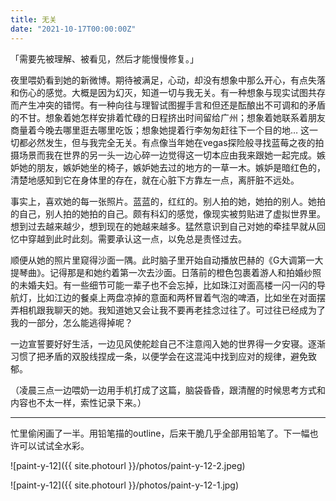 ```yaml
---
title: 无关
date: "2021-10-17T00:00:00Z"
---
```


「需要先被理解、被看见，然后才能慢慢修复。」

夜里喂奶看到她的新微博。期待被满足，心动，却没有想象中那么开心，有点失落和伤心的感觉。大概是因为幻灭，知道一切与我无关。有一种想象与现实试图共存而产生冲突的错愕。有一种向往与理智试图握手言和但还是酝酿出不可调和的矛盾的不甘。想象着她怎样安排着忙碌的日程挤出时间留给广州；想象着她联系着朋友商量着今晚去哪里逛去哪里吃饭；想象她提着行李匆匆赶往下一个目的地… 这一切都必然发生，但与我完全无关。有点像当年她在vegas探险般寻找蓝莓之夜的拍摄场景而我在世界的另一头一边心碎一边觉得这一切本应由我来跟她一起完成。嫉妒她的朋友，嫉妒她坐的椅子，嫉妒她去过的地方的一草一木。嫉妒是暗红色的，清楚地感知到它在身体里的存在，就在心脏下方靠左一点，离肝脏不远处。

事实上，喜欢她的每一张照片。蓝蓝的，红红的。别人拍的她，她拍的别人。她拍的自己，别人拍的她拍的自己。颇有科幻的感觉，像现实被剪贴进了虚拟世界里。想到过去越来越少，想到现在的她越来越多。猛然意识到自己对她的牵挂早就从回忆中穿越到此时此刻。需要承认这一点，以免总是责怪过去。

顺便从她的照片里窥得沙面一隅。此时脑子里开始自动播放巴赫的《G大调第一大提琴曲》。记得那是和她约着第一次去沙面。日落前的橙色包裹着游人和拍婚纱照的未婚夫妇。有一些细节可能一辈子也不会忘掉，比如珠江对面高楼一闪一闪的导航灯，比如江边的餐桌上两盘凉掉的意面和两杯冒着气泡的啤酒，比如坐在对面摆弄相机跟我聊天的她。我知道她又会让我不要再老挂念过往了。可过往已经成为了我的一部分，怎么能逃得掉呢？

一边宣誓要好好生活，一边见风使舵趁自己不注意闯入她的世界得一夕安寝。逐渐习惯了把矛盾的双股线捏成一条，以便学会在这混沌中找到应对的规律，避免致郁。

（凌晨三点一边喂奶一边用手机打成了这篇，脑袋昏昏，跟清醒的时候思考方式和内容也不太一样，索性记录下来。）

---

忙里偷闲画了一半。用铅笔描的outline，后来干脆几乎全部用铅笔了。下一幅也许可以试试全水彩。

![paint-y-12]({{ site.photourl }}/photos/paint-y-12-2.jpeg)

![paint-y-12]({{ site.photourl }}/photos/paint-y-12-1.jpg)
